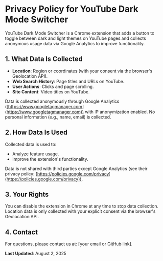 # Privacy Policy for YouTube Dark Mode Switcher

YouTube Dark Mode Switcher is a Chrome extension that adds a button to toggle between dark and light themes on YouTube pages and collects anonymous usage data via Google Analytics to improve functionality.

## 1. What Data Is Collected
- **Location**: Region or coordinates (with your consent via the browser's Geolocation API).
- **Web Search History**: Page titles and URLs on YouTube.
- **User Actions**: Clicks and page scrolling.
- **Site Content**: Video titles on YouTube.

Data is collected anonymously through Google Analytics ([https://www.googletagmanager.com](https://www.googletagmanager.com)) with IP anonymization enabled. No personal information (e.g., name, email) is collected.

## 2. How Data Is Used
Collected data is used to:
- Analyze feature usage.
- Improve the extension's functionality.

Data is not shared with third parties except Google Analytics (see their privacy policy: [https://policies.google.com/privacy](https://policies.google.com/privacy)).

## 3. Your Rights
You can disable the extension in Chrome at any time to stop data collection. Location data is only collected with your explicit consent via the browser's Geolocation API.

## 4. Contact
For questions, please contact us at: [your email or GitHub link].

**Last Updated**: August 2, 2025
